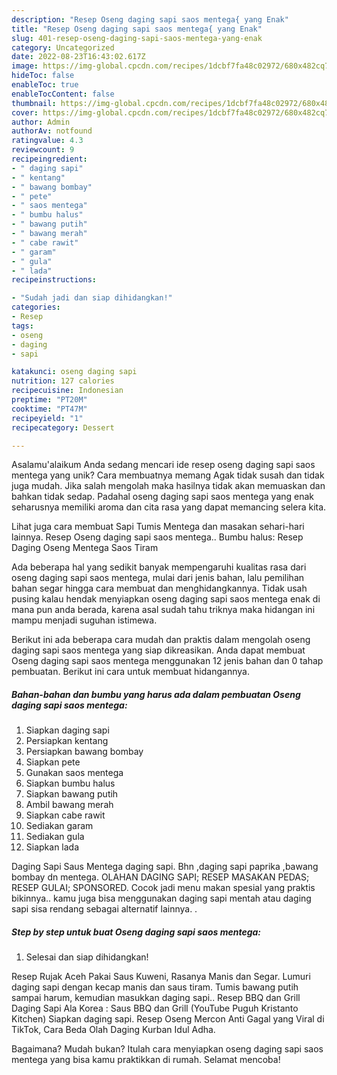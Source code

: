 ```yaml
---
description: "Resep Oseng daging sapi saos mentega{ yang Enak"
title: "Resep Oseng daging sapi saos mentega{ yang Enak"
slug: 401-resep-oseng-daging-sapi-saos-mentega-yang-enak
category: Uncategorized
date: 2022-08-23T16:43:02.617Z
image: https://img-global.cpcdn.com/recipes/1dcbf7fa48c02972/680x482cq70/oseng-daging-sapi-saos-mentega-foto-resep-utama.jpg
hideToc: false
enableToc: true
enableTocContent: false
thumbnail: https://img-global.cpcdn.com/recipes/1dcbf7fa48c02972/680x482cq70/oseng-daging-sapi-saos-mentega-foto-resep-utama.jpg
cover: https://img-global.cpcdn.com/recipes/1dcbf7fa48c02972/680x482cq70/oseng-daging-sapi-saos-mentega-foto-resep-utama.jpg
author: Admin
authorAv: notfound
ratingvalue: 4.3
reviewcount: 9
recipeingredient:
- " daging sapi"
- " kentang"
- " bawang bombay"
- " pete"
- " saos mentega"
- " bumbu halus"
- " bawang putih"
- " bawang merah"
- " cabe rawit"
- " garam"
- " gula"
- " lada"
recipeinstructions:

- "Sudah jadi dan siap dihidangkan!"
categories:
- Resep
tags:
- oseng
- daging
- sapi

katakunci: oseng daging sapi 
nutrition: 127 calories
recipecuisine: Indonesian
preptime: "PT20M"
cooktime: "PT47M"
recipeyield: "1"
recipecategory: Dessert

---
```



Asalamu'alaikum Anda sedang mencari ide resep oseng daging sapi saos mentega yang unik? Cara membuatnya memang Agak tidak susah dan tidak juga mudah. Jika salah mengolah maka hasilnya tidak akan memuaskan dan bahkan tidak sedap. Padahal oseng daging sapi saos mentega yang enak seharusnya memiliki aroma dan cita rasa yang dapat memancing selera kita.


Lihat juga cara membuat Sapi Tumis Mentega dan masakan sehari-hari lainnya. Resep Oseng daging sapi saos mentega.. Bumbu halus: Resep Daging Oseng Mentega Saos Tiram

Ada beberapa hal yang sedikit banyak mempengaruhi kualitas rasa dari oseng daging sapi saos mentega, mulai dari jenis bahan, lalu pemilihan bahan segar hingga cara membuat dan menghidangkannya. Tidak usah pusing kalau hendak menyiapkan oseng daging sapi saos mentega enak di mana pun anda berada, karena asal sudah tahu triknya maka hidangan ini mampu menjadi suguhan istimewa.


Berikut ini ada beberapa cara mudah dan praktis dalam mengolah oseng daging sapi saos mentega yang siap dikreasikan. Anda dapat membuat Oseng daging sapi saos mentega menggunakan 12 jenis bahan dan 0 tahap pembuatan. Berikut ini cara untuk membuat hidangannya.

<!--inarticleads1-->

##### Bahan-bahan dan bumbu yang harus ada dalam pembuatan Oseng daging sapi saos mentega:

1. Siapkan  daging sapi
1. Persiapkan  kentang
1. Persiapkan  bawang bombay
1. Siapkan  pete
1. Gunakan  saos mentega
1. Siapkan  bumbu halus
1. Siapkan  bawang putih
1. Ambil  bawang merah
1. Siapkan  cabe rawit
1. Sediakan  garam
1. Sediakan  gula
1. Siapkan  lada


Daging Sapi Saus Mentega daging sapi. Bhn ,daging sapi paprika ,bawang bombay dn mentega. OLAHAN DAGING SAPI; RESEP MASAKAN PEDAS; RESEP GULAI; SPONSORED. Cocok jadi menu makan spesial yang praktis bikinnya.. kamu juga bisa menggunakan daging sapi mentah atau daging sapi sisa rendang sebagai alternatif lainnya. . 

<!--inarticleads2-->

##### Step by step untuk buat Oseng daging sapi saos mentega:


1. Selesai dan siap dihidangkan!

Resep Rujak Aceh Pakai Saus Kuweni, Rasanya Manis dan Segar. Lumuri daging sapi dengan kecap manis dan saus tiram. Tumis bawang putih sampai harum, kemudian masukkan daging sapi.. Resep BBQ dan Grill Daging Sapi Ala Korea : Saus BBQ dan Grill (YouTube Puguh Kristanto Kitchen) Siapkan daging sapi. Resep Oseng Mercon Anti Gagal yang Viral di TikTok, Cara Beda Olah Daging Kurban Idul Adha. 

Bagaimana? Mudah bukan? Itulah cara menyiapkan oseng daging sapi saos mentega yang bisa kamu praktikkan di rumah. Selamat mencoba!
